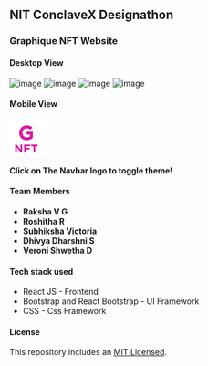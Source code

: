 ## **NIT ConclaveX Designathon**

### **Graphique NFT Website**

#### **Desktop View**
![image](https://user-images.githubusercontent.com/67852219/156911091-11cb016c-6bd2-4f8c-ad91-a3743d6812f8.png)
![image](https://user-images.githubusercontent.com/67852219/156911216-efeacc62-6bcb-4018-a1f1-ee2362307c13.png)
![image](https://user-images.githubusercontent.com/67852219/156911104-86607e04-a61b-44d4-bee5-254ea14ade4d.png)
![image](https://user-images.githubusercontent.com/67852219/156911169-661baaad-8010-489b-8ebb-dba41e5a6b70.png)

#### **Mobile View** 





![image](/public/logo.svg)

**Click on The Navbar logo to toggle theme!**

#### **Team Members**

- **Raksha V G**
- **Roshitha R**
- **Subhiksha Victoria**
- **Dhivya Dharshni S**
- **Veroni Shwetha D**

#### **Tech stack used**

- React JS - Frontend
- Bootstrap and React Bootstrap - UI Framework
- CSS - Css Framework

#### **License**

This repository includes an [MIT Licensed](https://github.com/Raksha001/graphique-nft/blob/main/LICENSE).
